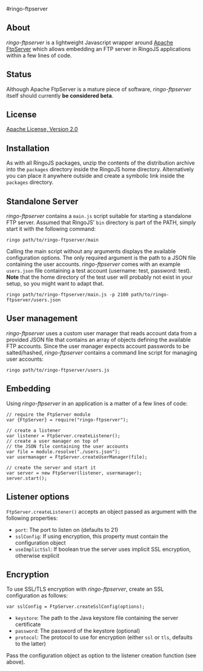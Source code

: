#ringo-ftpserver

## About

*ringo-ftpserver* is a lightweight Javascript wrapper around [Apache FtpServer](http://mina.apache.org/ftpserver/) which allows embedding an FTP server in RingoJS applications within a few lines of code.

## Status

Although Apache FtpServer is a mature piece of software, *ringo-ftpserver* itself should currently **be considered beta**.

## License

[Apache License, Version 2.0](http://www.apache.org/licenses/LICENSE-2.0.html)

## Installation

As with all RingoJS packages, unzip the contents of the distribution archive into the `packages` directory inside the RingoJS home directory. Alternatively you can place it anywhere outside and create a symbolic link inside the `packages` directory.

## Standalone Server

*ringo-ftpserver* contains a `main.js` script suitable for starting a standalone FTP server. Assumed that RingoJS' `bin` directory is part of the PATH, simply start it with the following command:

`ringo path/to/ringo-ftpserver/main`

Calling the main script without any arguments displays the available configuration options. The only required argument is the path to a JSON file containing the user accounts. *ringo-ftpserver* comes with an example `users.json` file containing a test account (username: test, password: test). **Note** that the home directory of the test user will probably not exist in your setup, so you might want to adapt that.

`ringo path/to/ringo-ftpserver/main.js -p 2100 path/to/ringo-ftpserver/users.json`

## User management

*ringo-ftpserver* uses a custom user manager that reads account data from a provided JSON file that contains an array of objects defining the available FTP accounts. Since the user manager expects account passwords to be salted/hashed, *ringo-ftpserver* contains a command line script for managing user accounts:

`ringo path/to/ringo-ftpserver/users.js`

## Embedding

Using *ringo-ftpserver* in an application is a matter of a few lines of code:

    // require the FtpServer module
    var {FtpServer} = require("ringo-ftpserver");

    // create a listener
    var listener = FtpServer.createListener();
    // create a user manager on top of
    // the JSON file containing the user accounts
    var file = module.resolve("./users.json");
    var usermanager = FtpServer.createUserManager(file);

    // create the server and start it
    var server = new FtpServer(listener, usermanager);
    server.start();

## Listener options

`FtpServer.createListener()` accepts an object passed as argument with the following properties:

* `port`: The port to listen on (defaults to 21)
* `sslConfig`: If using encryption, this property must contain the configuration object
* `useImplictSsl`: If boolean true the server uses implicit SSL encryption, otherwise explicit

## Encryption

To use SSL/TLS encryption with *ringo-ftpserver*, create an SSL configuration as follows:

    var sslConfig = FtpServer.createSslConfig(options);

* `keystore`: The path to the Java keystore file containing the server certificate
* `password`: The password of the keystore (optional)
* `protocol`: The protocol to use for encryption (either `ssl` or `tls`, defaults to the latter)

Pass the configuration object as option to the listener creation function (see above).

